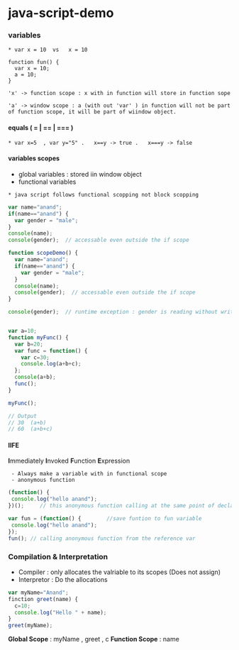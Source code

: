 # java-script-demo

### variables ###

```
* var x = 10  vs   x = 10
```
```
function fun() {
  var x = 10;
  a = 10;
}

'x' -> function scope : x with in function will store in function sope

'a' -> window scope : a (with out 'var' ) in function will not be part of function scope, it will be part of wiindow object.

```

#### equals ( = | == | === ) ####
```
* var x=5  , var y="5" .   x==y -> true .   x===y -> false
```


#### variables scopes ####
* global variables : stored iin window object
* functional variables 
``` 
* java script follows functional scopping not block scopping
```
```javascript
var name="anand";
if(name=="anand") {
  var gender = "male";
}
console(name);
console(gender);  // accessable even outside the if scope
```
```javascript
function scopeDemo() {
  var name="anand";
  if(name=="anand") {
    var gender = "male";
  }
  console(name);
  console(gender);  // accessable even outside the if scope
}

console(gender);  // runtime exception : gender is reading without write operation

```

```js

var a=10;
function myFunc() {
  var b=20;
  var func = function() {
    var c=30;
    console.log(a+b+c);
  };
  console(a+b);
  func();
}

myFunc();

// Output
// 30  (a+b)
// 60  (a+b+c)

```

#### IIFE ####

**I**mmediately **I**nvoked **F**unction **E**xpression

```
 - Always make a variable with in functional scope 
 - anonymous function
```

```javascript
(function() {
 console.log("hello anand");
})();     // this anonymous function calling at the same point of declaration - > IIFE  
```


```javascript
var fun = (function() {        //save funtion to fun variable
 console.log("hello anand");
});
fun(); // calling anonymous function from the reference var
```

### Compilation & Interpretation 
* Compiler : only allocates the valriable to its scopes (Does not assign)
* Interpretor : Do the allocations

```js
var myName="Anand";
finction greet(name) {
  c=10;
  console.log("Hello " + name);
}
greet(myName);
```
**Global Scope** :  myName ,  greet , c
**Function Scope** : name

